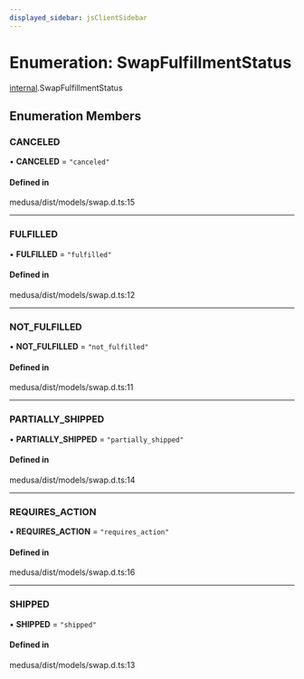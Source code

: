 ```yaml
---
displayed_sidebar: jsClientSidebar
---
```


# Enumeration: SwapFulfillmentStatus

[internal](../modules/internal.md).SwapFulfillmentStatus

## Enumeration Members

### CANCELED

• **CANCELED** = ``"canceled"``

#### Defined in

medusa/dist/models/swap.d.ts:15

___

### FULFILLED

• **FULFILLED** = ``"fulfilled"``

#### Defined in

medusa/dist/models/swap.d.ts:12

___

### NOT\_FULFILLED

• **NOT\_FULFILLED** = ``"not_fulfilled"``

#### Defined in

medusa/dist/models/swap.d.ts:11

___

### PARTIALLY\_SHIPPED

• **PARTIALLY\_SHIPPED** = ``"partially_shipped"``

#### Defined in

medusa/dist/models/swap.d.ts:14

___

### REQUIRES\_ACTION

• **REQUIRES\_ACTION** = ``"requires_action"``

#### Defined in

medusa/dist/models/swap.d.ts:16

___

### SHIPPED

• **SHIPPED** = ``"shipped"``

#### Defined in

medusa/dist/models/swap.d.ts:13
